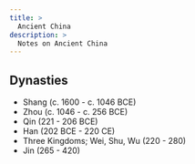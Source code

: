 ```yaml
---
title: >
  Ancient China
description: >
  Notes on Ancient China
---
```


## Dynasties

- Shang (c. 1600 - c. 1046 BCE)
- Zhou (c. 1046 - c. 256 BCE)
- Qin (221 - 206 BCE)
- Han (202 BCE - 220 CE)
- Three Kingdoms; Wei, Shu, Wu (220 - 280)
- Jin (265 - 420)
